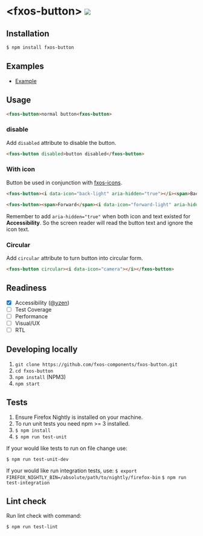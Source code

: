 # &lt;fxos-button&gt; [![](https://travis-ci.org/fxos-components/fxos-button.svg)](https://travis-ci.org/fxos-components/fxos-button)

## Installation

```bash
$ npm install fxos-button
```

## Examples

- [Example](http://fxos-components.github.io/fxos-button/)

## Usage

```html
<fxos-button>normal button<fxos-button>
```

### disable

Add `disabled` attribute to disable the button.

```html
<fxos-button disabled>button disabled</fxos-button>
```

### With icon

Button be used in conjunction with [fxos-icons](https://github.com/fxos-components/fxos-icons).

```html
<fxos-button><i data-icon="back-light" aria-hidden="true"></i><span>Back</span></fxos-button>
```

```html
<fxos-button><span>Forward</span><i data-icon="forward-light" aria-hidden="true"></i></fxos-button>
```

Remember to add `aria-hidden="true"` when both icon and text existed for **Accessibility**. So the screen reader will read the button text and ignore the icon text.

### Circular

Add `circular` attribute to turn button into circular form.

```html
<fxos-button circular><i data-icon="camera"></i></fxos-button>
```

## Readiness

- [x] Accessibility ([@yzen](https://github.com/yzen))
- [ ] Test Coverage
- [ ] Performance
- [ ] Visual/UX
- [ ] RTL

## Developing locally

1. `git clone https://github.com/fxos-components/fxos-button.git`
2. `cd fxos-button`
3. `npm install` (NPM3)
4. `npm start`

## Tests

1. Ensure Firefox Nightly is installed on your machine.
2. To run unit tests you need npm >= 3 installed.
3. `$ npm install`
4. `$ npm run test-unit`

If your would like tests to run on file change use:

`$ npm run test-unit-dev`

If your would like run integration tests, use:
`$ export FIREFOX_NIGHTLY_BIN=/absolute/path/to/nightly/firefox-bin`
`$ npm run test-integration`

## Lint check

Run lint check with command:

`$ npm run test-lint`
